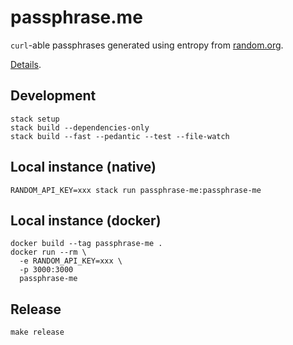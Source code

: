 # passphrase.me

`curl`-able passphrases generated using entropy from [random.org][].

[Details][].

[random.org]: https://www.random.org
[details]: https://passphrase-me.herokuapp.com/about

## Development

```console
stack setup
stack build --dependencies-only
stack build --fast --pedantic --test --file-watch
```

## Local instance (native)

```console
RANDOM_API_KEY=xxx stack run passphrase-me:passphrase-me
```

## Local instance (docker)

```console
docker build --tag passphrase-me .
docker run --rm \
  -e RANDOM_API_KEY=xxx \
  -p 3000:3000
  passphrase-me
```

## Release

```console
make release
```
